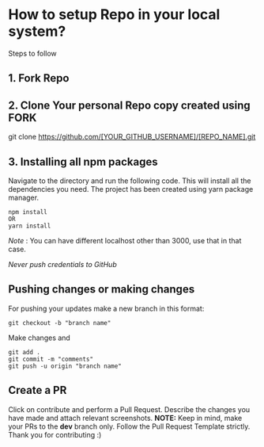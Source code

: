 # How to setup Repo in your local system?

Steps to follow

## 1. Fork Repo

## 2. Clone Your personal Repo copy created using FORK

git clone https://github.com/[YOUR_GITHUB_USERNAME]/[REPO_NAME].git

## 3. Installing all npm packages

Navigate to the directory and run the following code. This will install all the dependencies you need.
The project has been created using yarn package manager.

```
npm install
OR
yarn install
```

_Note_ : You can have different localhost other than 3000, use that in that case.

_Never push credentials to GitHub_

## Pushing changes or making changes

For pushing your updates make a new branch in this format:

```
git checkout -b "branch name"
```

Make changes and

```
git add .
git commit -m "comments"
git push -u origin "branch name"
```

## Create a PR

Click on contribute and perform a Pull Request. Describe the changes you have made and attach relevant screenshots.
**NOTE:** Keep in mind, make your PRs to the **dev** branch only.
Follow the Pull Request Template strictly.
Thank you for contributing :)
